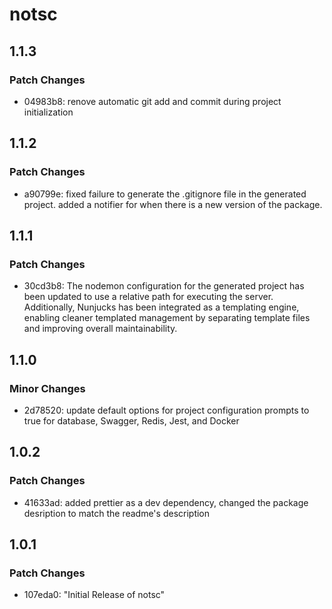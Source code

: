 # notsc

## 1.1.3

### Patch Changes

- 04983b8: renove automatic git add and commit during project initialization

## 1.1.2

### Patch Changes

- a90799e: fixed failure to generate the .gitignore file in the generated project. added a notifier for when there is a new version of the package.

## 1.1.1

### Patch Changes

- 30cd3b8: The nodemon configuration for the generated project has been updated to use a relative path for executing the server. Additionally, Nunjucks has been integrated as a templating engine, enabling cleaner templated management by separating template files and improving overall maintainability.

## 1.1.0

### Minor Changes

- 2d78520: update default options for project configuration prompts to true for database, Swagger, Redis, Jest, and Docker

## 1.0.2

### Patch Changes

- 41633ad: added prettier as a dev dependency, changed the package desription to match the readme's description

## 1.0.1

### Patch Changes

- 107eda0: "Initial Release of notsc"
